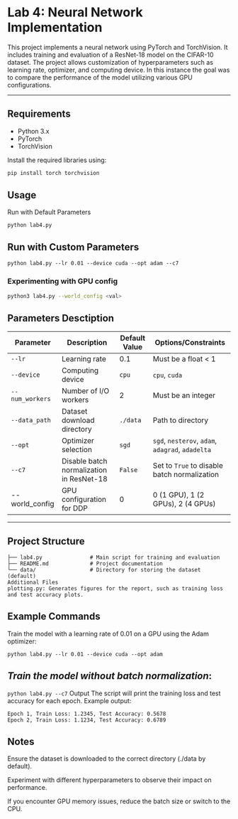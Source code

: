 # Lab 4: Neural Network Implementation

This project implements a neural network using PyTorch and TorchVision. It includes training and evaluation of a ResNet-18 model on the CIFAR-10 dataset. The project allows customization of hyperparameters such as learning rate, optimizer, and computing device. In this instance the goal was to compare the performance of the model utilizing various GPU configurations.

---

## **Requirements**
- Python 3.x
- PyTorch
- TorchVision

Install the required libraries using:
```bash
pip install torch torchvision
```

## **Usage**
Run with Default Parameters
```
python lab4.py
```
## **Run with Custom Parameters**
```
python lab4.py --lr 0.01 --device cuda --opt adam --c7
```

### Experimenting with GPU config
```bash
python3 lab4.py --world_config <val>
```


## **Parameters Desctiption**
| Parameter      | Description                                                                 | Default Value | Options/Constraints                     |
|----------------|-----------------------------------------------------------------------------|---------------|-----------------------------------------|
| `--lr`         | Learning rate                                                               | 0.1           | Must be a float < 1                     |
| `--device`     | Computing device                                                            | `cpu`         | `cpu`, `cuda`                           |
| `--num_workers`| Number of I/O workers                                                       | 2             | Must be an integer                      |
| `--data_path`  | Dataset download directory                                                  | `./data`      | Path to directory                       |
| `--opt`        | Optimizer selection                                                         | `sgd`         | `sgd`, `nesterov`, `adam`, `adagrad`, `adadelta` |
| `--c7`         | Disable batch normalization in ResNet-18                                    | `False`       | Set to `True` to disable batch normalization |
|--world_config	 | GPU configuration for DDP                                                   | 0             |	0  (1 GPU), 1 (2 GPUs), 2 (4 GPUs) |
---

## Project Structure
```lab4/
├── lab4.py               # Main script for training and evaluation
├── README.md             # Project documentation
└── data/                 # Directory for storing the dataset (default)
Additional Files
plotting.py: Generates figures for the report, such as training loss and test accuracy plots.
```

## Example Commands
Train the model with a learning rate of 0.01 on a GPU using the Adam optimizer:

```python lab4.py --lr 0.01 --device cuda --opt adam```
## ***Train the model without batch normalization***:

```python lab4.py --c7```
Output
The script will print the training loss and test accuracy for each epoch. Example output:

```
Epoch 1, Train Loss: 1.2345, Test Accuracy: 0.5678
Epoch 2, Train Loss: 1.1234, Test Accuracy: 0.6789
```

## Notes
Ensure the dataset is downloaded to the correct directory (./data by default).

Experiment with different hyperparameters to observe their impact on performance.

If you encounter GPU memory issues, reduce the batch size or switch to the CPU.


